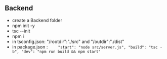 ## Backend
- create a Backend folder 
- npm init -y 
- tsc --init
- npm i 
- in tsconfig.json: "/rootdir":"./src" and "/outdir":"./dist"
- in package.json : ```     "start": "node src/server.js",
    "build": "tsc -b",
    "dev": "npm run build && npm start" ```